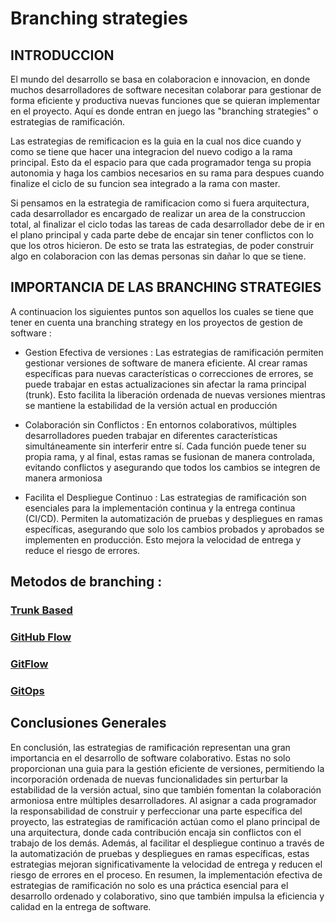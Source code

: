 # Branching strategies 

## INTRODUCCION

El mundo del desarrollo se basa en colaboracion e innovacion, en donde muchos desarrolladores de software necesitan colaborar para gestionar de forma eficiente y productiva nuevas funciones que se quieran implementar en el proyecto. Aquí es donde entran en juego las "branching strategies" o estrategias de ramificación.

Las estrategias de remificacion es la guia en la cual nos dice cuando y como se tiene que hacer una integracion del nuevo codigo a la rama principal. Esto da el espacio para que cada programador tenga su propia autonomia y haga los cambios necesarios en su rama para despues cuando finalize el ciclo de su funcion sea integrado a la rama con master. 

Si pensamos en la estrategia de ramificacion como si fuera arquitectura, cada desarrollador es encargado de realizar un area de la construccion total, al finalizar el ciclo todas las tareas de cada desarrollador debe de ir en el plano principal y cada parte debe de encajar sin tener conflictos con lo que los otros hicieron. De esto se trata las estrategias, de poder construir algo en colaboracion con las demas personas sin dañar lo que se tiene. 

## IMPORTANCIA DE LAS BRANCHING STRATEGIES

A continuacion los siguientes puntos son aquellos los cuales se tiene que tener en cuenta una branching strategy en los proyectos de gestion de software : 
- Gestion Efectiva de versiones : Las estrategias de ramificación permiten gestionar versiones de software de manera eficiente. Al crear ramas específicas para nuevas características o correcciones de errores, se puede trabajar en estas actualizaciones sin afectar la rama principal (trunk). Esto facilita la liberación ordenada de nuevas versiones mientras se mantiene la estabilidad de la versión actual en producción

- Colaboración sin Conflictos : En entornos colaborativos, múltiples desarrolladores pueden trabajar en diferentes características simultáneamente sin interferir entre sí. Cada función puede tener su propia rama, y al final, estas ramas se fusionan de manera controlada, evitando conflictos y asegurando que todos los cambios se integren de manera armoniosa

- Facilita el Despliegue Continuo : Las estrategias de ramificación son esenciales para la implementación continua y la entrega continua (CI/CD). Permiten la automatización de pruebas y despliegues en ramas específicas, asegurando que solo los cambios probados y aprobados se implementen en producción. Esto mejora la velocidad de entrega y reduce el riesgo de errores.

## Metodos de branching : 

### [Trunk Based](https://github.com/2203juan/tech-guidance-devops/blob/gitFlow-alejo/trunk-based/trunk-based.md)

### [GitHub Flow](https://github.com/2203juan/tech-guidance-devops/blob/githubflow-mateo/branching-strategy/Github%20flow/Github%20flow.md)

### [GitFlow](https://github.com/2203juan/tech-guidance-devops/blob/GitFlow-juanhoyos/gitflow/gitflow.md)

### [GitOps](https://github.com/2203juan/tech-guidance-devops/blob/gitops-ricardo/branching-strategy/Gitops/Gitops.md)



## Conclusiones Generales

En conclusión, las estrategias de ramificación representan una gran importancia en el desarrollo de software colaborativo. Estas no solo proporcionan una guia para la gestión eficiente de versiones, permitiendo la incorporación ordenada de nuevas funcionalidades sin perturbar la estabilidad de la versión actual, sino que también fomentan la colaboración armoniosa entre múltiples desarrolladores. Al asignar a cada programador la responsabilidad de construir y perfeccionar una parte específica del proyecto, las estrategias de ramificación actúan como el plano principal de una arquitectura, donde cada contribución encaja sin conflictos con el trabajo de los demás. Además, al facilitar el despliegue continuo a través de la automatización de pruebas y despliegues en ramas específicas, estas estrategias mejoran significativamente la velocidad de entrega y reducen el riesgo de errores en el proceso. En resumen, la implementación efectiva de estrategias de ramificación no solo es una práctica esencial para el desarrollo ordenado y colaborativo, sino que también impulsa la eficiencia y calidad en la entrega de software.